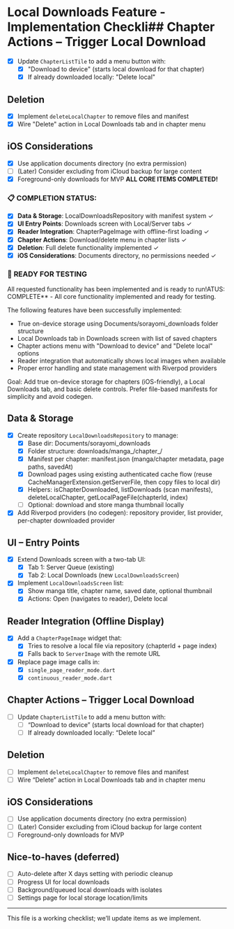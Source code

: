 # Local Downloads Feature - Implementation Checkli## Chapter Actions – Trigger Local Download
- [x] Update `ChapterListTile` to add a menu button with:
  - [x] "Download to device" (starts local download for that chapter)
  - [x] If already downloaded locally: "Delete local"

## Deletion
- [x] Implement `deleteLocalChapter` to remove files and manifest
- [x] Wire "Delete" action in Local Downloads tab and in chapter menu

## iOS Considerations
- [x] Use application documents directory (no extra permission)
- [ ] (Later) Consider excluding from iCloud backup for large content
- [x] Foreground-only downloads for MVP **ALL CORE ITEMS COMPLETED!** 

### 📋 COMPLETION STATUS:
- [x] **Data & Storage**: LocalDownloadsRepository with manifest system ✓
- [x] **UI Entry Points**: Downloads screen with Local/Server tabs ✓  
- [x] **Reader Integration**: ChapterPageImage with offline-first loading ✓
- [x] **Chapter Actions**: Download/delete menu in chapter lists ✓
- [x] **Deletion**: Full delete functionality implemented ✓
- [x] **iOS Considerations**: Documents directory, no permissions needed ✓

### 🚀 **READY FOR TESTING**
All requested functionality has been implemented and is ready to run!ATUS: COMPLETE** - All core functionality implemented and ready for testing.

The following features have been successfully implemented:
- True on-device storage using Documents/sorayomi_downloads folder structure
- Local Downloads tab in Downloads screen with list of saved chapters
- Chapter actions menu with "Download to device" and "Delete local" options
- Reader integration that automatically shows local images when available
- Proper error handling and state management with Riverpod providers

Goal: Add true on-device storage for chapters (iOS-friendly), a Local Downloads tab, and basic delete controls. Prefer file-based manifests for simplicity and avoid codegen.

## Data & Storage
- [x] Create repository `LocalDownloadsRepository` to manage:
  - [x] Base dir: Documents/sorayomi_downloads
  - [x] Folder structure: downloads/manga_<mangaId>/chapter_<chapterId>/
  - [x] Manifest per chapter: manifest.json (manga/chapter metadata, page paths, savedAt)
  - [x] Download pages using existing authenticated cache flow (reuse CacheManagerExtension.getServerFile, then copy files to local dir)
  - [x] Helpers: isChapterDownloaded, listDownloads (scan manifests), deleteLocalChapter, getLocalPageFile(chapterId, index)
  - [ ] Optional: download and store manga thumbnail locally
- [x] Add Riverpod providers (no codegen): repository provider, list provider, per-chapter downloaded provider

## UI – Entry Points
- [x] Extend Downloads screen with a two-tab UI:
  - [x] Tab 1: Server Queue (existing)
  - [x] Tab 2: Local Downloads (new `LocalDownloadsScreen`)
- [x] Implement `LocalDownloadsScreen` list:
  - [x] Show manga title, chapter name, saved date, optional thumbnail
  - [x] Actions: Open (navigates to reader), Delete local

## Reader Integration (Offline Display)
- [x] Add a `ChapterPageImage` widget that:
  - [x] Tries to resolve a local file via repository (chapterId + page index)
  - [x] Falls back to `ServerImage` with the remote URL
- [x] Replace page image calls in:
  - [x] `single_page_reader_mode.dart`
  - [x] `continuous_reader_mode.dart`

## Chapter Actions – Trigger Local Download
- [ ] Update `ChapterListTile` to add a menu button with:
  - [ ] “Download to device” (starts local download for that chapter)
  - [ ] If already downloaded locally: “Delete local”

## Deletion
- [ ] Implement `deleteLocalChapter` to remove files and manifest
- [ ] Wire “Delete” action in Local Downloads tab and in chapter menu

## iOS Considerations
- [ ] Use application documents directory (no extra permission)
- [ ] (Later) Consider excluding from iCloud backup for large content
- [ ] Foreground-only downloads for MVP

## Nice-to-haves (deferred)
- [ ] Auto-delete after X days setting with periodic cleanup
- [ ] Progress UI for local downloads
- [ ] Background/queued local downloads with isolates
- [ ] Settings page for local storage location/limits

---
This file is a working checklist; we’ll update items as we implement.
